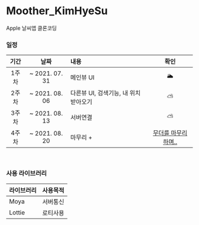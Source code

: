 # Moother_KimHyeSu

Apple 날씨앱 클론코딩

### 일정

|기간|날짜|내용|확인|
|:--:|:--:|:--|:--:|
|1주차|~ 2021. 07. 31|메인뷰 UI|🌥|
|2주차|~ 2021. 08. 06|다른뷰 UI, 검색기능, 내 위치 받아오기|⛅️|
|3주차|~ 2021. 08. 13|서버연결|⛅️|
|4주차|~ 2021. 08. 20|마무리 + |[무더를 마무리하며..](https://velog.io/@hyesuuou/%EB%8F%8C%EC%95%84%EB%B3%B4%EA%B8%B0-Apple-%EA%B8%B0%EB%B3%B8-%EB%82%A0%EC%94%A8%EC%95%B1-%ED%81%B4%EB%A1%A0%EC%BD%94%EB%94%A9)|



<br>

### 사용 라이브러리
|라이브러리|사용목적|
|:--|:--|
|Moya|서버통신|
|Lottie|로티사용|
